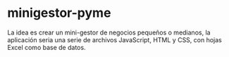 # minigestor-pyme
La idea es crear un mini-gestor de negocios pequeños o medianos, la aplicación seria una serie de archivos JavaScript, HTML y CSS, con hojas Excel como base de datos. 
